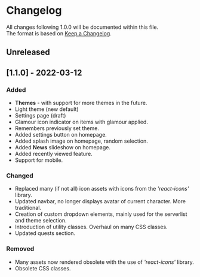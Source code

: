 # Changelog
All changes following 1.0.0 will be documented within this file.  
The format is based on [Keep a Changelog](https://keepachangelog.com/en/1.0.0/).

## Unreleased

## [1.1.0] - 2022-03-12 

### Added 

- **Themes** - with support for more themes in the future.
- Light theme (new default)
- Settings page (draft)
- Glamour icon indicator on items with glamour applied.
- Remembers previously set theme. 
- Added settings button on homepage.
- Added splash image on homepage, random selection.
- Added **News** slideshow on homepage.
- Added recently viewed feature.
- Support for mobile.

### Changed 

- Replaced many (if not all) icon assets with icons from the *'react-icons'* library.
- Updated navbar, no longer displays avatar of current character. More traditional.
- Creation of custom dropdown elements, mainly used for the serverlist and theme selection.
- Introduction of utility classes. Overhaul on many CSS classes.
- Updated quests section.

### Removed

- Many assets now rendered obsolete with the use of *'react-icons'* library.
- Obsolete CSS classes.